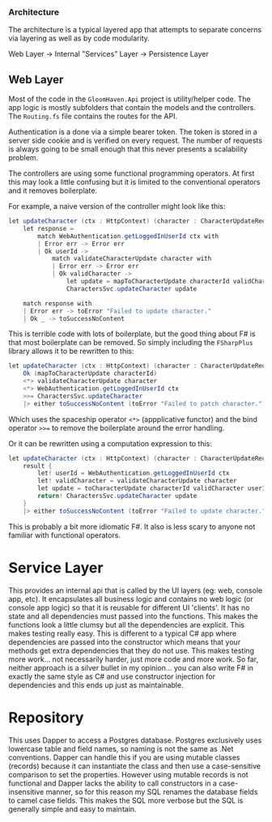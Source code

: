 ### Architecture

The architecture is a typical layered app that attempts to separate concerns via layering as well as by code modularity. 

Web Layer -> Internal "Services" Layer -> Persistence Layer

## Web Layer

Most of the code in the `GloomHaven.Api` project is utility/helper code. The app logic is mostly subfolders that contain the models and the controllers. The `Routing.fs` file contains the routes for the API. 

Authentication is a done via a simple bearer token. The token is stored in a server side cookie and is verified on every request. The number of requests is always going to be small enough that this never presents a scalability problem. 

The controllers are using some functional programming operators. At first this may look a little confusing but it is limited to the conventional operators and it removes boilerplate.

For example, a naive version of the controller might look like this:

```c#
let updateCharacter (ctx : HttpContext) (character : CharacterUpdateRequest) (characterId : int) = 
    let response = 
        match WebAuthentication.getLoggedInUserId ctx with
        | Error err -> Error err
        | Ok userId ->
            match validateCharacterUpdate character with
            | Error err -> Error err
            | Ok validCharacter ->
                let update = mapToCharacterUpdate characterId validCharacter userId 
                CharactersSvc.updateCharacter update  

    match response with
    | Error err -> toError "Failed to update character."
    | Ok _ -> toSuccessNoContent
```

This is terrible code with lots of boilerplate, but the good thing about F# is that most boilerplate can be removed. So simply including the `FSharpPlus` library allows it to be rewritten to this:

```c#
let updateCharacter (ctx : HttpContext) (character : CharacterUpdateRequest) (characterId : int) = 
    Ok (mapToCharacterUpdate characterId)
    <*> validateCharacterUpdate character
    <*> WebAuthentication.getLoggedInUserId ctx
    >>= CharactersSvc.updateCharacter 
    |> either toSuccessNoContent (toError "Failed to patch character.")
```

Which uses the spaceship operator `<*>` (appplicative functor) and the bind operator `>>=` to remove the boilerplate around the error handling.

Or it can be rewritten using a computation expression to this:

```c#
let updateCharacter (ctx : HttpContext) (character : CharacterUpdateRequest) (characterId : int) = 
    result {
        let! userId = WebAuthentication.getLoggedInUserId ctx
        let! validCharacter = validateCharacterUpdate character
        let update = toCharacterUpdate characterId validCharacter userId
        return! CharactersSvc.updateCharacter update
    }
    |> either toSuccessNoContent (toError "Failed to update character.")
```

This is probably a bit more idiomatic F#. It also is less scary to anyone not familiar with functional operators.

# Service Layer

This provides an internal api that is called by the UI layers (eg: web, console app, etc). It encapsulates all business logic and contains no web logic (or console app logic) so that it is reusable for different UI 'clients'. It has no state and all dependencies must passed into the functions. This makes the functions look a little clumsy but all the dependencies are explicit. This makes testing really easy. This is different to a typical C# app where dependencies are passed into the constructor which means that your methods get extra dependencies that they do not use. This makes testing more work... not necessarily harder, just more code and more work. So far, neither approach is a silver bullet in my opinion... you can also write F# in exactly the same style as C# and use constructor injection for dependencies and this ends up just as maintainable. 

# Repository

This uses Dapper to access a Postgres database. Postgres exclusively uses lowercase table and field names, so naming is not the same as .Net conventions. Dapper can handle this if you are using mutable classes (records) because it can instantiate the class and then use a case-sensitive comparison to set the properties. However using mutable records is not functional and Dapper lacks the ability to call constructors in a case-insensitive manner, so for this reason my SQL renames the database fields to camel case fields. This makes the SQL more verbose but the SQL is generally simple and easy to maintain.  